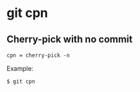 # git cpn

## Cherry-pick with no commit

```gitconfig
cpn = cherry-pick -n
```

Example:

```sh
$ git cpn
```
